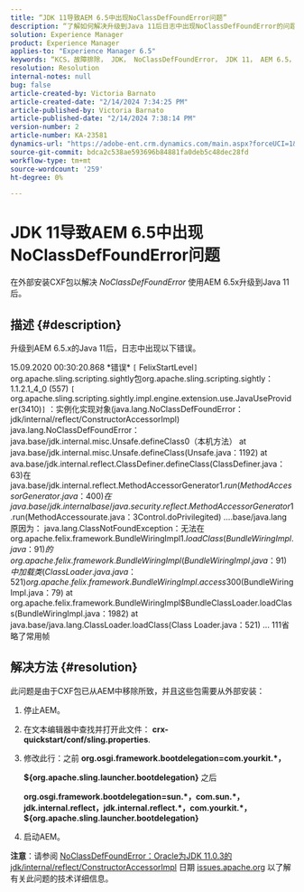 ```yaml
---
title: “JDK 11导致AEM 6.5中出现NoClassDefFoundError问题”
description: “了解如何解决升级到Java 11后日志中出现NoClassDefFoundError的问题。”
solution: Experience Manager
product: Experience Manager
applies-to: "Experience Manager 6.5"
keywords: “KCS，故障排除， JDK， NoClassDefFoundError， JDK 11， AEM 6.5， Adobe Experience Manager 6.5， AEM 6.5， experience manager，故障排除”
resolution: Resolution
internal-notes: null
bug: false
article-created-by: Victoria Barnato
article-created-date: "2/14/2024 7:34:25 PM"
article-published-by: Victoria Barnato
article-published-date: "2/14/2024 7:38:14 PM"
version-number: 2
article-number: KA-23581
dynamics-url: "https://adobe-ent.crm.dynamics.com/main.aspx?forceUCI=1&pagetype=entityrecord&etn=knowledgearticle&id=669fb30e-70cb-ee11-9079-6045bd006ce9"
source-git-commit: bdca2c538ae593696b84881fa0deb5c48dec28fd
workflow-type: tm+mt
source-wordcount: '259'
ht-degree: 0%

---
```


# JDK 11导致AEM 6.5中出现NoClassDefFoundError问题


在外部安装CXF包以解决 *NoClassDefFoundError* 使用AEM 6.5x升级到Java 11后。

## 描述 {#description}


升级到AEM 6.5.x的Java 11后，日志中出现以下错误。

15.09.2020 00:30:20.868 \*错误\* `[` FelixStartLevel`]`  org.apache.sling.scripting.sightly包org.apache.sling.scripting.sightly：1.1.2.1_4_0 (557)
`[` org.apache.sling.scripting.sightly.impl.engine.extension.use.JavaUseProvider(3410)`]`  ：实例化实现对象(java.lang.NoClassDefFoundError： jdk/internal/reflect/ConstructorAccessorImpl) java.lang.NoClassDefFoundError： java.base/jdk.internal.misc.Unsafe.defineClass0（本机方法） at java.base/jdk.internal.misc.Unsafe.defineClass(Unsafe.java：1192) at ava.base/jdk.internal.reflect.ClassDefiner.defineClass(ClassDefiner.java：63)在java.base/jdk.internal.reflect.MethodAccessorGenerator$1.run(MethodAccessorGenerator.java：400)在java.base/jdk.internal base/java.security.reflect.MethodAccessorGenerator$1.run(MethodAccessourate.java：3Control.doPrivilegited) ....base/java.lang原因为： java.lang.ClassNotFoundException：无法在org.apache.felix.framework.BundleWiringImpl$1.loadClass(BundleWiringImpl.java：91)的org.apache.felix.framework.BundleWiringImpl(BundleWiringImpl.java：91)中加载类(ClassLoader.java.java：521) org.apache.felix.framework.BundleWiringImpl.access$300(BundleWiringImpl.java：79) at org.apache.felix.framework.BundleWiringImpl$BundleClassLoader.loadClass(BundleWiringImpl.java：1982) at java.base/java.lang.ClassLoader.loadClass(Class Loader.java：521) ... 111省略了常用帧


## 解决方法 {#resolution}


此问题是由于CXF包已从AEM中移除所致，并且这些包需要从外部安装：

1. 停止AEM。
2. 在文本编辑器中查找并打开此文件： <b>crx-quickstart/conf/sling.properties</b>.
3. 修改此行：之前
   <b>org.osgi.framework.bootdelegation=com.yourkit.\*，

   ${org.apache.sling.launcher.bootdelegation}</b>
之后



   <b>org.osgi.framework.bootdelegation=sun.\*，com.sun.\*，jdk.internal.reflect，jdk.internal.reflect.\*，com.yourkit.\*，${org.apache.sling.launcher.bootdelegation}</b>
4. 启动AEM。


<b>注意</b>：请参阅 [NoClassDefFoundError：Oracle为JDK 11.0.3的jdk/internal/reflect/ConstructorAccessorImpl](https://issues.apache.org/jira/browse/FELIX-6184) 日期 [issues.apache.org](https://issues.apache.org/) 以了解有关此问题的技术详细信息。
